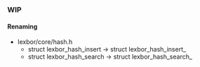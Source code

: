 ### WIP

#### Renaming
- lexbor/core/hash.h
    - struct lexbor_hash_insert -> struct lexbor_hash_insert_
    - struct lexbor_hash_search -> struct lexbor_hash_search_
